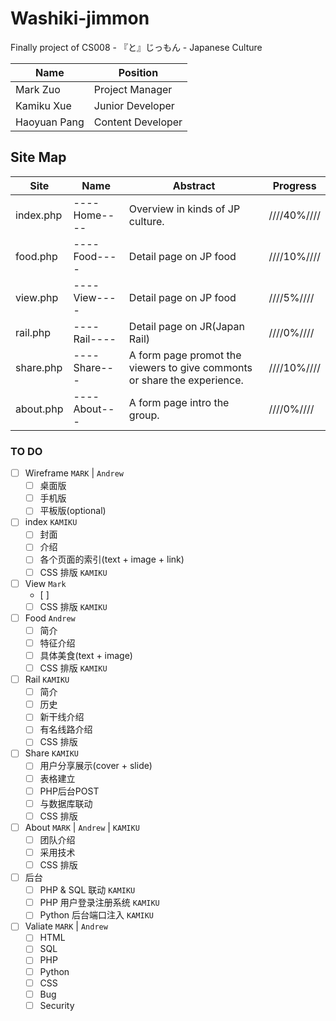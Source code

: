# Washiki-jimmon
Finally project of CS008 - 『と』じっもん - Japanese Culture

| Name         | Position          |
|--------------|-------------------|
| Mark Zuo     | Project Manager   |
| Kamiku Xue   | Junior Developer  |
| Haoyuan Pang | Content Developer |


## Site Map
|     Site     |   Name      | Abstract                           | Progress  |
|--------------|------------|------------------------------------|-----------|
| index.php    |----Home----|Overview in kinds of JP culture.    |////40%////|
| food.php     |----Food----|Detail page on JP food              |////10%////|
| view.php     |----View----|Detail page on JP food              |////5%////|
| rail.php     |----Rail----|Detail page on JR(Japan Rail)       |////0%////|
| share.php    |----Share---|A form page promot the viewers to give commonts or share the experience.|////10%////|
| about.php    |----About---|A form page intro the group.|////0%////|


### TO DO

- [ ] Wireframe `MARK` | `Andrew`
    - [ ] 桌面版 
    - [ ] 手机版 
    - [ ] 平板版(optional) 
- [ ] index `KAMIKU`
    - [ ] 封面
    - [ ] 介绍
    - [ ] 各个页面的索引(text + image + link)
    - [ ] CSS 排版 `KAMIKU`
- [ ] View `Mark`
    - [ ] 
    - [ ] CSS 排版 `KAMIKU`
- [ ] Food `Andrew`
    - [ ] 简介
    - [ ] 特征介绍
    - [ ] 具体美食(text + image)
    - [ ] CSS 排版 `KAMIKU`
- [ ] Rail `KAMIKU`
    - [ ] 简介
    - [ ] 历史
    - [ ] 新干线介绍
    - [ ] 有名线路介绍
    - [ ] CSS 排版
- [ ] Share `KAMIKU`
    - [ ] 用户分享展示(cover + slide)
    - [ ] 表格建立
    - [ ] PHP后台POST
    - [ ] 与数据库联动
    - [ ] CSS 排版 
- [ ] About `MARK` | `Andrew` | `KAMIKU`
    - [ ] 团队介绍
    - [ ] 采用技术
    - [ ] CSS 排版
- [ ] 后台
    - [ ] PHP & SQL 联动 `KAMIKU`
    - [ ] PHP 用户登录注册系统 `KAMIKU`
    - [ ] Python 后台端口注入 `KAMIKU`
- [ ] Valiate `MARK` | `Andrew`
    - [ ] HTML
    - [ ] SQL
    - [ ] PHP
    - [ ] Python
    - [ ] CSS
    - [ ] Bug
    - [ ] Security